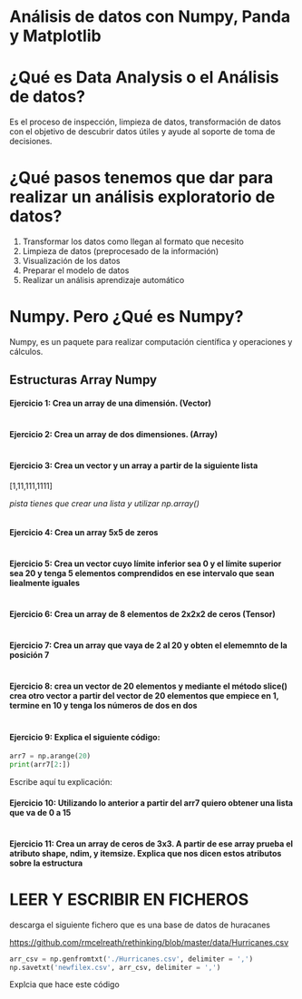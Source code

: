 # Análisis de datos con Numpy, Panda y Matplotlib

# ¿Qué es Data Analysis o el Análisis de datos?

Es el proceso de inspección, limpieza de datos, transformación de datos con el objetivo de descubrir datos útiles y
ayude al soporte de toma de decisiones.

# ¿Qué pasos tenemos que dar para realizar un análisis exploratorio de datos?

1. Transformar los datos como llegan al formato que necesito
2. Limpieza de datos (preprocesado de la información)
3. Visualización de los datos
4. Preparar el modelo de datos
5. Realizar un análisis aprendizaje automático

# Numpy. Pero ¿Qué es Numpy?

Numpy, es un paquete para realizar computación científica y operaciones y cálculos.

## Estructuras Array Numpy

#### Ejercicio 1: Crea un array de una dimensión. (Vector)

```python

```

#### Ejercicio 2: Crea un array de dos dimensiones. (Array)

```python

```

#### Ejercicio 3: Crea un vector y un array a partir de la siguiente lista
[1,11,111,1111]

*pista tienes que crear una lista y utilizar np.array()*

``` python

```

#### Ejercicio 4: Crea un array 5x5 de zeros
``` python

```

#### Ejercicio 5: Crea un vector cuyo límite inferior sea 0 y el límite superior sea 20 y tenga 5 elementos comprendidos en ese intervalo que sean liealmente iguales

 ```python

```

#### Ejercicio 6: Crea un array de 8 elementos de 2x2x2 de ceros (Tensor)

```python

```

####  Ejercicio 7: Crea un array que vaya de 2 al 20 y obten el elememnto de la posición 7


```python

```

#### Ejercicio 8: crea un vector de 20 elementos y mediante el método slice() crea otro vector a partir del vector de 20 elementos que empiece en 1, termine en 10 y tenga los números de dos en dos

``` python

```

#### Ejercicio 9: Explica el siguiente código:

``` python
arr7 = np.arange(20)
print(arr7[2:])
```

Escribe aquí tu explicación:

#### Ejercicio 10: Utilizando lo anterior a partir del arr7 quiero obtener una lista que va de 0 a 15

``` python

```
#### Ejercicio 11: Crea un array de ceros de 3x3. A partir de ese array prueba el atributo shape, ndim, y itemsize. Explica que nos dicen estos atributos sobre la estructura


# LEER Y ESCRIBIR EN FICHEROS

descarga el siguiente fichero que es una base de datos de huracanes

https://github.com/rmcelreath/rethinking/blob/master/data/Hurricanes.csv

```python
arr_csv = np.genfromtxt('./Hurricanes.csv', delimiter = ',')
np.savetxt('newfilex.csv', arr_csv, delimiter = ',')
```

Explcia que hace este código

